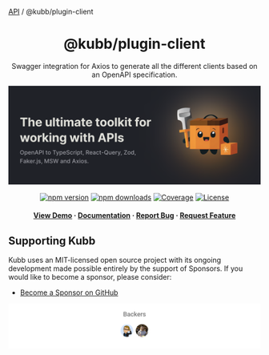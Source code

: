 [API](../../packages.md) / @kubb/plugin-client

<div align="center">

<!-- <img src="assets/logo.png" alt="logo" width="200" height="auto" /> -->
<h1>@kubb/plugin-client</h1>

<p>
   Swagger integration for Axios to generate all the different clients based on an OpenAPI specification.
  </p>
  <img src="https://raw.githubusercontent.com/kubb-labs/kubb/main/assets/banner.png" alt="logo"  height="auto" />

[![npm version][npm-version-src]][npm-version-href]
[![npm downloads][npm-downloads-src]][npm-downloads-href]
[![Coverage][coverage-src]][coverage-href]
[![License][license-src]][license-href]

<h4>
    <a href="https://codesandbox.io/s/github/kubb-labs/kubb/tree/alpha/examples/typescript" target="_blank">View Demo</a>
    <span> · </span>
      <a href="https://kubb.dev/" target="_blank">Documentation</a>
    <span> · </span>
      <a href="https://github.com/kubb-labs/kubb/issues/" target="_blank">Report Bug</a>
    <span> · </span>
      <a href="https://github.com/kubb-labs/kubb/issues/" target="_blank">Request Feature</a>
  </h4>
</div>

## Supporting Kubb

Kubb uses an MIT-licensed open source project with its ongoing development made possible entirely by the support of Sponsors. If you would like to become a sponsor, please consider:

- [Become a Sponsor on GitHub](https://github.com/sponsors/stijnvanhulle)

<p align="center">
  <a href="https://github.com/sponsors/stijnvanhulle">
    <img src="https://raw.githubusercontent.com/stijnvanhulle/sponsors/main/sponsors.svg" alt="My sponsors" />
  </a>
</p>

<!-- Badges -->

[npm-version-src]: https://img.shields.io/npm/v/@kubb/plugin-client?flat&colorA=18181B&colorB=f58517
[npm-version-href]: https://npmjs.com/package/@kubb/plugin-client
[npm-downloads-src]: https://img.shields.io/npm/dm/@kubb/plugin-client?flat&colorA=18181B&colorB=f58517
[npm-downloads-href]: https://npmjs.com/package/@kubb/plugin-client
[license-src]: https://img.shields.io/github/license/kubb-labs/kubb.svg?flat&colorA=18181B&colorB=f58517
[license-href]: https://github.com/kubb-labs/kubb/blob/main/LICENSE
[build-src]: https://img.shields.io/github/actions/workflow/status/kubb-labs/kubb/ci.yaml?style=flat&colorA=18181B&colorB=f58517
[build-href]: https://www.npmjs.com/package/@kubb/plugin-client
[minified-src]: https://img.shields.io/bundlephobia/min/@kubb/plugin-client?style=flat&colorA=18181B&colorB=f58517
[minified-href]: https://www.npmjs.com/package/@kubb/plugin-client
[coverage-src]: https://img.shields.io/codecov/c/github/kubb-labs/kubb?style=flat&colorA=18181B&colorB=f58517
[coverage-href]: https://www.npmjs.com/package/@kubb/plugin-client
